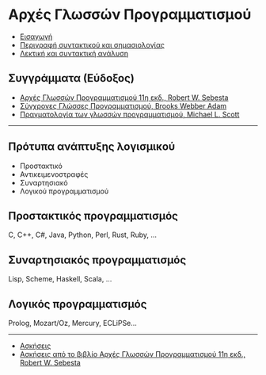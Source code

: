# Αρχές Γλωσσών Προγραμματισμού

* [Εισαγωγή](./cpl_sebesta/ch01/index.md)
* [Περιγραφή συντακτικού και σημασιολογίας](./cpl_sebesta/ch03/index.md)
* [Λεκτική και συντακτική ανάλυση](./cpl_sebesta/ch04/index.md)

<!-- * Συντακτικό και σημασιολογία
* Ονόματα, προσδέσεις και εμβέλειες -->

<!-- * [Η εξέλιξη των σημαντικότερων γλωσσών προγραμματισμού](./cpl_sebesta/ch02/index.md)
* [Συντακτικό και σημασιολογία](./cpl_sebesta/ch03/index.md)
* [Ονόματα, προσδέσεις και εμβέλειες](./cpl_sebesta/ch05/index.md) -->

## Συγγράμματα (Εύδοξος)

* [Αρχές Γλωσσών Προγραμματισμού 11η εκδ., Robert W. Sebesta](https://www.mgiurdas.gr/biblia/arhes-glosson-programmatismoy-11i-ekdosi)
* [Σύγχρονες Γλώσσες Προγραμματισμού, Brooks Webber Adam](https://www.cup.gr/book/sigchrones-glosses-programmatismou/)
* [Πραγματολογία των γλωσσών προγραμματισμού, Michael L. Scott](http://www.klidarithmos.gr/pragmatologia-twn-glwsswn-programmatismoy)

---

## Πρότυπα ανάπτυξης λογισμικού

* Προστακτικό 
* Αντικειμενοστραφές
* Συναρτησιακό
* Λογικού προγραμματισμού

## Προστακτικός προγραμματισμός

C, C++, C#, Java, Python, Perl, Rust, Ruby, ...

## Συναρτησιακός προγραμματισμός

Lisp, Scheme, Haskell, Scala, ...

<!-- ### Haskell

https://github.com/wimvanderbauwhede/HaskellMOOC -->


<!-- ### Windows installation

Εγκατάσταση με το chocolatey στα windows -->

## Λογικός προγραμματισμός

Prolog, Mozart/Oz, Mercury, ECLiPSe...

---

* [Ασκήσεις](./exercises/recitation.md)
* [Ασκήσεις από το βιβλίο Αρχές Γλωσσών Προγραμματισμού 11η εκδ., Robert W. Sebesta](./exercises/ppl.md)
